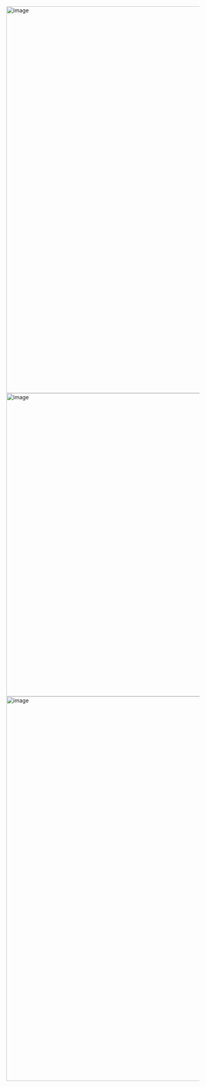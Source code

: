 
<img width="1009" alt="image" src="https://user-images.githubusercontent.com/97594334/228185284-62908bca-6e45-451f-a923-52160dff52a8.png">
<img width="791" alt="image" src="https://user-images.githubusercontent.com/97594334/228185481-9d3334f1-ee23-41a8-8b69-30ecae293870.png">
<img width="1003" alt="image" src="https://user-images.githubusercontent.com/97594334/228185836-1aa0916c-aea5-414f-8106-203b385494d1.png">
